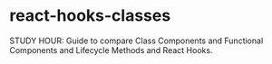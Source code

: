 # react-hooks-classes
STUDY HOUR: Guide to compare Class Components and Functional Components and Lifecycle Methods and React Hooks.
